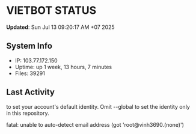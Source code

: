# VIETBOT STATUS
**Updated**: Sun Jul 13 09:20:17 AM +07 2025

## System Info
- IP: 103.77.172.150
- Uptime: up 1 week, 13 hours, 7 minutes
- Files: 39291

## Last Activity

to set your account's default identity.
Omit --global to set the identity only in this repository.

fatal: unable to auto-detect email address (got 'root@vinh3690.(none)')
